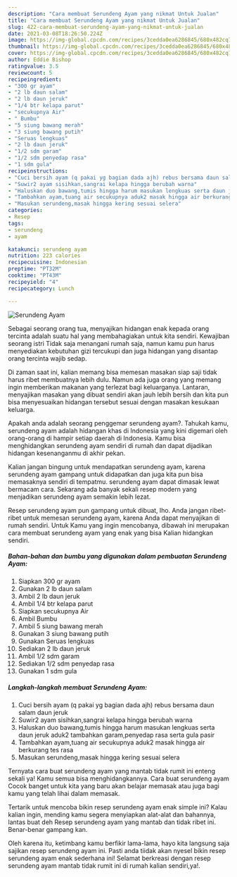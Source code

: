 ```yaml
---
description: "Cara membuat Serundeng Ayam yang nikmat Untuk Jualan"
title: "Cara membuat Serundeng Ayam yang nikmat Untuk Jualan"
slug: 422-cara-membuat-serundeng-ayam-yang-nikmat-untuk-jualan
date: 2021-03-08T18:26:50.224Z
image: https://img-global.cpcdn.com/recipes/3cedda0ea6286845/680x482cq70/serundeng-ayam-foto-resep-utama.jpg
thumbnail: https://img-global.cpcdn.com/recipes/3cedda0ea6286845/680x482cq70/serundeng-ayam-foto-resep-utama.jpg
cover: https://img-global.cpcdn.com/recipes/3cedda0ea6286845/680x482cq70/serundeng-ayam-foto-resep-utama.jpg
author: Eddie Bishop
ratingvalue: 3.5
reviewcount: 5
recipeingredient:
- "300 gr ayam"
- "2 lb daun salam"
- "2 lb daun jeruk"
- "1/4 btr kelapa parut"
- "secukupnya Air"
- " Bumbu"
- "5 siung bawang merah"
- "3 siung bawang putih"
- "Seruas lengkuas"
- "2 lb daun jeruk"
- "1/2 sdm garam"
- "1/2 sdm penyedap rasa"
- "1 sdm gula"
recipeinstructions:
- "Cuci bersih ayam (q pakai yg bagian dada ajh) rebus bersama daun salam daun jeruk"
- "Suwir2 ayam sisihkan,sangrai kelapa hingga berubah warna"
- "Haluskan duo bawang,tumis hingga harum masukan lengkuas serta daun jeruk aduk2 tambahkan garam,penyedap rasa serta gula pasir"
- "Tambahkan ayam,tuang air secukupnya aduk2 masak hingga air berkurang tes rasa"
- "Masukan serundeng,masak hingga kering sesuai selera"
categories:
- Resep
tags:
- serundeng
- ayam

katakunci: serundeng ayam 
nutrition: 223 calories
recipecuisine: Indonesian
preptime: "PT32M"
cooktime: "PT43M"
recipeyield: "4"
recipecategory: Lunch

---
```



![Serundeng Ayam](https://img-global.cpcdn.com/recipes/3cedda0ea6286845/680x482cq70/serundeng-ayam-foto-resep-utama.jpg)

Sebagai seorang orang tua, menyajikan hidangan enak kepada orang tercinta adalah suatu hal yang membahagiakan untuk kita sendiri. Kewajiban seorang istri Tidak saja menangani rumah saja, namun kamu pun harus menyediakan kebutuhan gizi tercukupi dan juga hidangan yang disantap orang tercinta wajib sedap.

Di zaman  saat ini, kalian memang bisa memesan masakan siap saji tidak harus ribet membuatnya lebih dulu. Namun ada juga orang yang memang ingin memberikan makanan yang terlezat bagi keluarganya. Lantaran, menyajikan masakan yang dibuat sendiri akan jauh lebih bersih dan kita pun bisa menyesuaikan hidangan tersebut sesuai dengan masakan kesukaan keluarga. 



Apakah anda adalah seorang penggemar serundeng ayam?. Tahukah kamu, serundeng ayam adalah hidangan khas di Indonesia yang kini digemari oleh orang-orang di hampir setiap daerah di Indonesia. Kamu bisa menghidangkan serundeng ayam sendiri di rumah dan dapat dijadikan hidangan kesenanganmu di akhir pekan.

Kalian jangan bingung untuk mendapatkan serundeng ayam, karena serundeng ayam gampang untuk didapatkan dan juga kita pun bisa memasaknya sendiri di tempatmu. serundeng ayam dapat dimasak lewat bermacam cara. Sekarang ada banyak sekali resep modern yang menjadikan serundeng ayam semakin lebih lezat.

Resep serundeng ayam pun gampang untuk dibuat, lho. Anda jangan ribet-ribet untuk memesan serundeng ayam, karena Anda dapat menyajikan di rumah sendiri. Untuk Kamu yang ingin mencobanya, dibawah ini merupakan cara membuat serundeng ayam yang enak yang bisa Kalian hidangkan sendiri.

<!--inarticleads1-->

##### Bahan-bahan dan bumbu yang digunakan dalam pembuatan Serundeng Ayam:

1. Siapkan 300 gr ayam
1. Gunakan 2 lb daun salam
1. Ambil 2 lb daun jeruk
1. Ambil 1/4 btr kelapa parut
1. Siapkan secukupnya Air
1. Ambil  Bumbu
1. Ambil 5 siung bawang merah
1. Gunakan 3 siung bawang putih
1. Gunakan Seruas lengkuas
1. Sediakan 2 lb daun jeruk
1. Ambil 1/2 sdm garam
1. Sediakan 1/2 sdm penyedap rasa
1. Gunakan 1 sdm gula




<!--inarticleads2-->

##### Langkah-langkah membuat Serundeng Ayam:

1. Cuci bersih ayam (q pakai yg bagian dada ajh) rebus bersama daun salam daun jeruk
1. Suwir2 ayam sisihkan,sangrai kelapa hingga berubah warna
1. Haluskan duo bawang,tumis hingga harum masukan lengkuas serta daun jeruk aduk2 tambahkan garam,penyedap rasa serta gula pasir
1. Tambahkan ayam,tuang air secukupnya aduk2 masak hingga air berkurang tes rasa
1. Masukan serundeng,masak hingga kering sesuai selera




Ternyata cara buat serundeng ayam yang mantab tidak rumit ini enteng sekali ya! Kamu semua bisa menghidangkannya. Cara buat serundeng ayam Cocok banget untuk kita yang baru akan belajar memasak atau juga bagi kamu yang telah lihai dalam memasak.

Tertarik untuk mencoba bikin resep serundeng ayam enak simple ini? Kalau kalian ingin, mending kamu segera menyiapkan alat-alat dan bahannya, lantas buat deh Resep serundeng ayam yang mantab dan tidak ribet ini. Benar-benar gampang kan. 

Oleh karena itu, ketimbang kamu berfikir lama-lama, hayo kita langsung saja sajikan resep serundeng ayam ini. Pasti anda tiidak akan nyesel bikin resep serundeng ayam enak sederhana ini! Selamat berkreasi dengan resep serundeng ayam mantab tidak rumit ini di rumah kalian sendiri,ya!.

